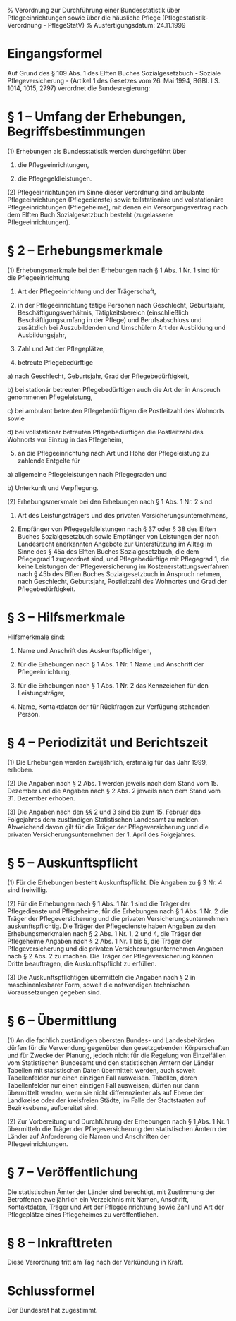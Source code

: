 % Verordnung zur Durchführung einer Bundesstatistik über Pflegeeinrichtungen sowie über die häusliche Pflege  (Pflegestatistik-Verordnung - PflegeStatV)
% Ausfertigungsdatum: 24.11.1999
 
# Eingangsformel

Auf Grund des § 109 Abs. 1 des Elften Buches Sozialgesetzbuch - Soziale Pflegeversicherung - (Artikel 1 des Gesetzes vom 26. Mai 1994, BGBl. I S. 1014, 1015, 2797) verordnet die Bundesregierung:

# § 1 – Umfang der Erhebungen, Begriffsbestimmungen

(1) Erhebungen als Bundesstatistik werden durchgeführt über

1. die Pflegeeinrichtungen,

2. die Pflegegeldleistungen.

(2) Pflegeeinrichtungen im Sinne dieser Verordnung sind ambulante Pflegeeinrichtungen (Pflegedienste) sowie teilstationäre und vollstationäre Pflegeeinrichtungen (Pflegeheime), mit denen ein Versorgungsvertrag nach dem Elften Buch Sozialgesetzbuch besteht (zugelassene Pflegeeinrichtungen).

# § 2 – Erhebungsmerkmale

(1) Erhebungsmerkmale bei den Erhebungen nach § 1 Abs. 1 Nr. 1 sind für die Pflegeeinrichtung

1. Art der Pflegeeinrichtung und der Trägerschaft,

2. in der Pflegeeinrichtung tätige Personen nach Geschlecht, Geburtsjahr, Beschäftigungsverhältnis, Tätigkeitsbereich (einschließlich Beschäftigungsumfang in der Pflege) und Berufsabschluss und zusätzlich bei Auszubildenden und Umschülern Art der Ausbildung und Ausbildungsjahr,

3. Zahl und Art der Pflegeplätze,

4. betreute Pflegebedürftige

a) nach Geschlecht, Geburtsjahr, Grad der Pflegebedürftigkeit,

b) bei stationär betreuten Pflegebedürftigen auch die Art der in Anspruch genommenen Pflegeleistung,

c) bei ambulant betreuten Pflegebedürftigen die Postleitzahl des Wohnorts sowie

d) bei vollstationär betreuten Pflegebedürftigen die Postleitzahl des Wohnorts vor Einzug in das Pflegeheim,

5. an die Pflegeeinrichtung nach Art und Höhe der Pflegeleistung zu zahlende Entgelte für

a) allgemeine Pflegeleistungen nach Pflegegraden und

b) Unterkunft und Verpflegung.

(2) Erhebungsmerkmale bei den Erhebungen nach § 1 Abs. 1 Nr. 2 sind

1. Art des Leistungsträgers und des privaten Versicherungsunternehmens,

2. Empfänger von Pflegegeldleistungen nach § 37 oder § 38 des Elften Buches Sozialgesetzbuch sowie Empfänger von Leistungen der nach Landesrecht anerkannten Angebote zur Unterstützung im Alltag im Sinne des § 45a des Elften Buches Sozialgesetzbuch, die dem Pflegegrad 1 zugeordnet sind, und Pflegebedürftige mit Pflegegrad 1, die keine Leistungen der Pflegeversicherung im Kostenerstattungsverfahren nach § 45b des Elften Buches Sozialgesetzbuch in Anspruch nehmen, nach Geschlecht, Geburtsjahr, Postleitzahl des Wohnortes und Grad der Pflegebedürftigkeit.

# § 3 – Hilfsmerkmale

Hilfsmerkmale sind:

1. Name und Anschrift des Auskunftspflichtigen,

2. für die Erhebungen nach § 1 Abs. 1 Nr. 1 Name und Anschrift der Pflegeeinrichtung,

3. für die Erhebungen nach § 1 Abs. 1 Nr. 2 das Kennzeichen für den Leistungsträger,

4. Name, Kontaktdaten der für Rückfragen zur Verfügung stehenden Person.

# § 4 – Periodizität und Berichtszeit

(1) Die Erhebungen werden zweijährlich, erstmalig für das Jahr 1999, erhoben.

(2) Die Angaben nach § 2 Abs. 1 werden jeweils nach dem Stand vom 15. Dezember und die Angaben nach § 2 Abs. 2 jeweils nach dem Stand vom 31. Dezember erhoben.

(3) Die Angaben nach den §§ 2 und 3 sind bis zum 15. Februar des Folgejahres dem zuständigen Statistischen Landesamt zu melden. Abweichend davon gilt für die Träger der Pflegeversicherung und die privaten Versicherungsunternehmen der 1. April des Folgejahres.

# § 5 – Auskunftspflicht

(1) Für die Erhebungen besteht Auskunftspflicht. Die Angaben zu § 3 Nr. 4 sind freiwillig.

(2) Für die Erhebungen nach § 1 Abs. 1 Nr. 1 sind die Träger der Pflegedienste und Pflegeheime, für die Erhebungen nach § 1 Abs. 1 Nr. 2 die Träger der Pflegeversicherung und die privaten Versicherungsunternehmen auskunftspflichtig. Die Träger der Pflegedienste haben Angaben zu den Erhebungsmerkmalen nach § 2 Abs. 1 Nr. 1, 2 und 4, die Träger der Pflegeheime Angaben nach § 2 Abs. 1 Nr. 1 bis 5, die Träger der Pflegeversicherung und die privaten Versicherungsunternehmen Angaben nach § 2 Abs. 2 zu machen. Die Träger der Pflegeversicherung können Dritte beauftragen, die Auskunftspflicht zu erfüllen.

(3) Die Auskunftspflichtigen übermitteln die Angaben nach § 2 in maschinenlesbarer Form, soweit die notwendigen technischen Voraussetzungen gegeben sind.

# § 6 – Übermittlung

(1) An die fachlich zuständigen obersten Bundes- und Landesbehörden dürfen für die Verwendung gegenüber den gesetzgebenden Körperschaften und für Zwecke der Planung, jedoch nicht für die Regelung von Einzelfällen vom Statistischen Bundesamt und den statistischen Ämtern der Länder Tabellen mit statistischen Daten übermittelt werden, auch soweit Tabellenfelder nur einen einzigen Fall ausweisen. Tabellen, deren Tabellenfelder nur einen einzigen Fall ausweisen, dürfen nur dann übermittelt werden, wenn sie nicht differenzierter als auf Ebene der Landkreise oder der kreisfreien Städte, im Falle der Stadtstaaten auf Bezirksebene, aufbereitet sind.

(2) Zur Vorbereitung und Durchführung der Erhebungen nach § 1 Abs. 1 Nr. 1 übermitteln die Träger der Pflegeversicherung den statistischen Ämtern der Länder auf Anforderung die Namen und Anschriften der Pflegeeinrichtungen.

# § 7 – Veröffentlichung

Die statistischen Ämter der Länder sind berechtigt, mit Zustimmung der Betroffenen zweijährlich ein Verzeichnis mit Namen, Anschrift, Kontaktdaten, Träger und Art der Pflegeeinrichtung sowie Zahl und Art der Pflegeplätze eines Pflegeheimes zu veröffentlichen.

# § 8 – Inkrafttreten

Diese Verordnung tritt am Tag nach der Verkündung in Kraft.

# Schlussformel

Der Bundesrat hat zugestimmt.
